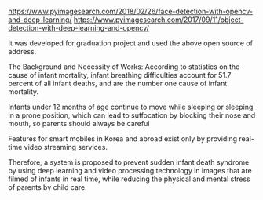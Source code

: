 https://www.pyimagesearch.com/2018/02/26/face-detection-with-opencv-and-deep-learning/
https://www.pyimagesearch.com/2017/09/11/object-detection-with-deep-learning-and-opencv/


It was developed for graduation project and used the above open source of address.

The Background and Necessity of Works: According to statistics on the cause of infant mortality, infant breathing difficulties account for 51.7 percent of all infant deaths, and are the number one cause of infant mortality.

Infants under 12 months of age continue to move while sleeping or sleeping in a prone position, which can lead to suffocation by blocking their nose and mouth, so parents should always be careful

Features for smart mobiles in Korea and abroad exist only by providing real-time video streaming services.

Therefore, a system is proposed to prevent sudden infant death syndrome by using deep learning and video processing technology in images that are filmed of infants in real time, while reducing the physical and mental stress of parents by child care.
